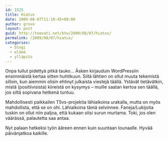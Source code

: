 ```yaml
---
id: 1525
title: Hiatus
date: 2009-08-07T11:10:45+00:00
author: grove
layout: post
guid: http://teevati.net/btw/2009/08/07/hiatus/
permalink: /2009/08/07/hiatus/
categories:
  - blogi
  - elämä
  - ylläpito
---
```

Onpa tullut pidettyä pitkä tauko&#8230; Äsken kirjauduin WordPressiin ensimmäistä kertaa sitten huhtikuun. Siitä lähtien on ollut muuta tekemistä silloin, kun aiemmin olisin ehtinyt julkaista viestejä täällä. Ystävät tietävätkin, mistä (positiivisista) kiireistä on kysymys &#8211; muille saatan kertoa sen täällä, jos siltä sopivana hetkenä tuntuu.

Mahdollisesti paikkailen T5vs-projektia lähiaikoina urakalla, mutta on myös mahdollista, että se on ohi. Lähiaikoina tämä selvinnee. Faneja/Lukijoita tuskin on ollut niin paljoa, että kukaan olisi surun murtama. Toki, jos olen väärässä, palautetta saa antaa.

Nyt palaan hetkeksi työn ääreen ennen kuin suuntaan lounaalle. Hyvää päivänjatkoa kaikille.